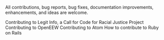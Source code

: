 
All contributions, bug reports, bug fixes, documentation improvements, enhancements, and ideas are welcome.

Contributing to Legit Info, a Call for Code for Racial Justice Project
Contributing to OpenEEW
Contributing to Atom
How to contribute to Ruby on Rails
